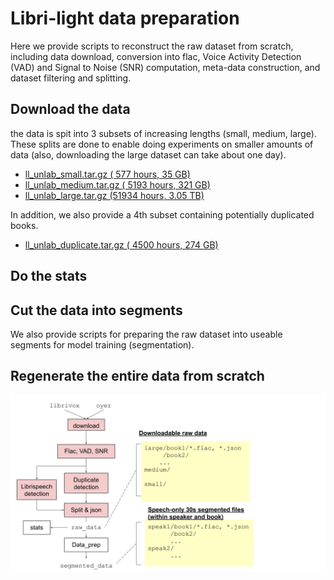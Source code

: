 # Libri-light data preparation



Here we provide scripts to reconstruct the raw dataset from scratch, including data download, conversion into flac,
Voice Activity Detection (VAD) and Signal to Noise (SNR) computation,
meta-data construction, and dataset filtering and splitting.

## Download the data

the data is spit into 3 subsets of increasing lengths (small, medium, large). These splits are done to enable doing experiments on smaller amounts of data (also, downloading the large dataset can take about one day). 

-  [ll_unlab_small.tar.gz  (  577 hours,  35 GB)](https://dl.fbaipublicfiles.com/librilight/data/small.tar)   
-  [ll_unlab_medium.tar.gz ( 5193 hours, 321 GB)](https://dl.fbaipublicfiles.com/librilight/data/medium.tar) 
-  [ll_unlab_large.tar.gz  (51934 hours, 3.05 TB)](https://dl.fbaipublicfiles.com/librilight/data/large.tar)
    
In addition, we also provide a 4th subset containing potentially duplicated books.

- [ll_unlab_duplicate.tar.gz  ( 4500 hours,  274 GB)](s3://dl.fbaipublicfiles.com/librilight/data/duplicate.tar)


## Do the stats



## Cut the data into segments


We also provide scripts for preparing the raw dataset into useable segments for model training (segmentation).



## Regenerate the entire data from scratch

![pipeline](data_preparation_pipeline.svg)
